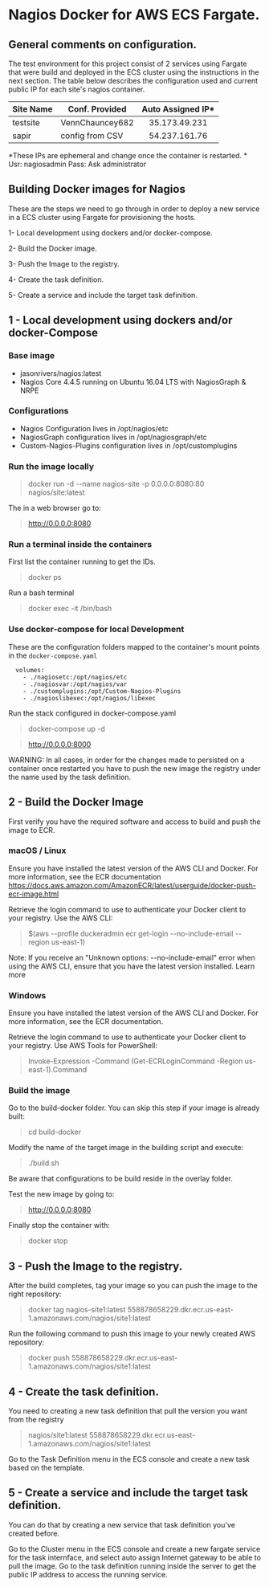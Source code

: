 # Nagios Docker for AWS ECS Fargate.

## General comments on configuration.

The test environment for this project consist of 2 services using Fargate that were build and deployed in the ECS cluster using the instructions in the next section. The table below describes the configuration used and current public IP for each site's nagios container.

| Site Name | Conf. Provided   | Auto Assigned IP* |
|-----------|------------------|:----------------:|
| testsite  | VennChauncey682  | 35.173.49.231 |
| sapir     | config from CSV  | 54.237.161.76 |

\*These IPs are ephemeral and change once the container is restarted.
\* Usr: nagiosadmin Pass: Ask administrator

## Building Docker images for Nagios

These are the steps we need to go through in order to deploy a new service in a ECS cluster using Fargate for provisioning the hosts.

1- Local development using dockers and/or docker-compose.

2- Build the Docker image.

3- Push the Image to the registry.

4- Create the task definition.

5- Create a service and include the target task definition.


## 1 - Local development using dockers and/or docker-Compose


### Base image

- jasonrivers/nagios:latest
- Nagios Core 4.4.5 running on Ubuntu 16.04 LTS with NagiosGraph & NRPE


### Configurations

- Nagios Configuration lives in /opt/nagios/etc
- NagiosGraph configuration lives in /opt/nagiosgraph/etc
- Custom-Nagios-Plugins configuration lives in /opt/customplugins


### Run the image locally


> docker run -d --name nagios-site -p 0.0.0.0:8080:80 nagios/site:latest

The in a web browser go to:

> http://0.0.0.0:8080

### Run a terminal inside the containers

First list the container running to get the IDs.

> docker ps

Run a bash terminal

> docker exec -it <CONTAINER-ID> /bin/bash



### Use docker-compose for local Development

These are the configuration folders mapped to the container's mount points in the `docker-compose.yaml`


```
  volumes:
    - ./nagiosetc:/opt/nagios/etc
    - ./nagiosvar:/opt/nagios/var
    - ./customplugins:/opt/Custom-Nagios-Plugins
    - ./nagioslibexec:/opt/nagios/libexec

```

Run the stack configured in docker-compose.yaml

> docker-compose up -d

> http://0.0.0.0:8000


WARNING: In all cases, in order for the changes made to persisted on a container once restarted you have to push the new image the registry under the name used by the task definition.


## 2 - Build the Docker Image

First verify you have the required software and access to build and push the image to ECR.

### macOS / Linux

Ensure you have installed the latest version of the AWS CLI and Docker. For more information, see the ECR documentation https://docs.aws.amazon.com/AmazonECR/latest/userguide/docker-push-ecr-image.html

  Retrieve the login command to use to authenticate your Docker client to your registry.
  Use the AWS CLI:

> $(aws --profile duckeradmin ecr get-login --no-include-email --region us-east-1)

Note: If you receive an "Unknown options: --no-include-email" error when using the AWS CLI, ensure that you have the latest version installed. Learn more


### Windows

Ensure you have installed the latest version of the AWS CLI and Docker. For more information, see the ECR documentation.

Retrieve the login command to use to authenticate your Docker client to your registry.
Use AWS Tools for PowerShell:

> Invoke-Expression -Command (Get-ECRLoginCommand -Region us-east-1).Command

### Build the image

Go to the build-docker folder. You can skip this step if your image is already built:

> cd build-docker

Modify the name of the target image in the building script and execute:

> ./build.sh

Be aware that configurations to be build reside in the overlay folder.  

Test the new image by going to:

> http://0.0.0.0:8080

Finally stop the container with:

> docker stop <CONTAINER-ID>

## 3 - Push the Image to the registry.

After the build completes, tag your image so you can push the image to the right repository:

> docker tag nagios-site1:latest 558878658229.dkr.ecr.us-east-1.amazonaws.com/nagios/site1:latest

Run the following command to push this image to your newly created AWS repository:

> docker push 558878658229.dkr.ecr.us-east-1.amazonaws.com/nagios/site1:latest


## 4 - Create the task definition.

You need to creating a new task definition that pull the version you want from the registry

> nagios/site1:latest 558878658229.dkr.ecr.us-east-1.amazonaws.com/nagios/site1:latest

Go to the Task Definition menu in the ECS console and create a new task based on the template.


## 5 - Create a service and include the target task definition.

You can do that by creating a new service that task definition you've created before.

Go to the Cluster menu in the ECS console and create a new fargate service for the task internface, and select auto assign Internet gateway to be able to pull the image. Go to the task definition running inside the server to get the public IP address to access the running service.
